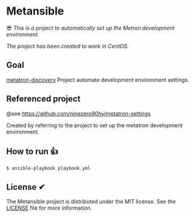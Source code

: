# Metansible
😎 *This is a project to automatically set up the Metron development environment.*

*The project has been created to work in CentOS.*

## Goal

[metatron-discovery](https://github.com/metatron-app/metatron-discovery) Project automate development environment settings.


## Referenced project

@see https://github.com/ninezero90hy/metatron-settings

Created by referring to the project to set up the metatron development environment.


## How to run 👍

```shell
$ ansible-playbook playbook.yml
```

## License ✔︎
The Metansible project is distributed under the MIT license. See the [LICENSE](LICENSE) file for more information.

